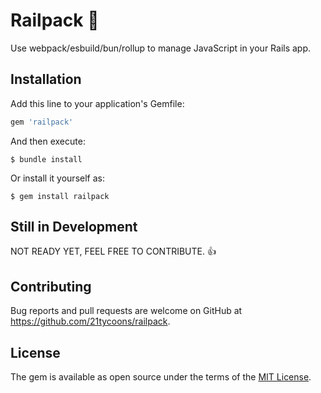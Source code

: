 # Railpack 🎒

Use webpack/esbuild/bun/rollup to manage JavaScript in your Rails app.

## Installation

Add this line to your application's Gemfile:

```ruby
gem 'railpack'
```

And then execute:

    $ bundle install

Or install it yourself as:

    $ gem install railpack

## Still in Development

NOT READY YET, FEEL FREE TO CONTRIBUTE. 👍

## Contributing

Bug reports and pull requests are welcome on GitHub at https://github.com/21tycoons/railpack.

## License

The gem is available as open source under the terms of the [MIT License](https://opensource.org/licenses/MIT).
